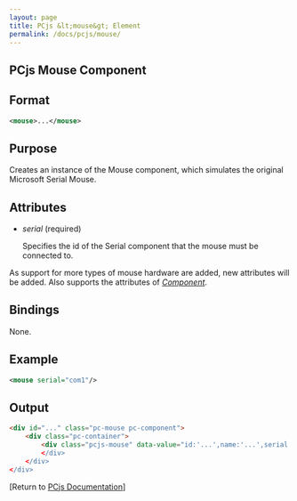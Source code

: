 ```yaml
---
layout: page
title: PCjs &lt;mouse&gt; Element
permalink: /docs/pcjs/mouse/
---
```


PCjs Mouse Component
---

Format
---
```xml
<mouse>...</mouse>
```

Purpose
---
Creates an instance of the Mouse component, which simulates the original Microsoft Serial Mouse.

Attributes
---
 * *serial* (required)

	Specifies the id of the Serial component that the mouse must be connected to.
	
As support for more types of mouse hardware are added, new attributes will be added. Also supports the attributes
of *[Component](/docs/pcjs/component/)*.

Bindings
---
None.

Example
---
```xml
<mouse serial="com1"/>
```

Output
---
```html
<div id="..." class="pc-mouse pc-component">
    <div class="pc-container">
        <div class="pcjs-mouse" data-value="id:'...',name:'...',serial:'...'>
        </div>
    </div>
</div>
```

[Return to [PCjs Documentation](..)]
